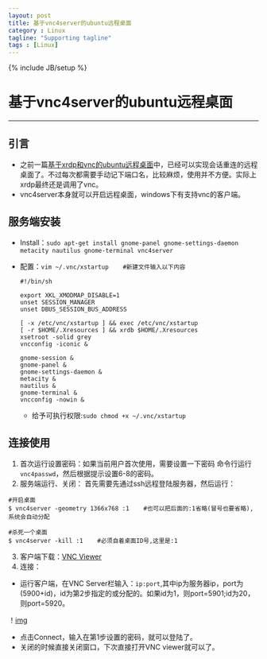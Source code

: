 ```yaml
---
layout: post
title: 基于vnc4server的ubuntu远程桌面
category : Linux
tagline: "Supporting tagline"
tags : [Linux]
---
```

{% include JB/setup %}
# 基于vnc4server的ubuntu远程桌面
---

## 引言
- 之前一篇[基于xrdp和vnc的ubuntu远程桌面](http://blog.onlyforyou.xyz/2016/03/13/remote-access)中，已经可以实现会话重连的远程桌面了。不过每次都需要手动记下端口名，比较麻烦，使用并不方便。实际上xrdp最终还是调用了vnc。
- vnc4server本身就可以开启远程桌面，windows下有支持vnc的客户端。

## 服务端安装
- Install：`sudo apt-get install gnome-panel gnome-settings-daemon metacity nautilus gnome-terminal vnc4server`
- 配置：`vim ~/.vnc/xstartup    #新建文件输入以下内容`

  ```
  #!/bin/sh

  export XKL_XMODMAP_DISABLE=1
  unset SESSION_MANAGER
  unset DBUS_SESSION_BUS_ADDRESS

  [ -x /etc/vnc/xstartup ] && exec /etc/vnc/xstartup
  [ -r $HOME/.Xresources ] && xrdb $HOME/.Xresources
  xsetroot -solid grey
  vncconfig -iconic &

  gnome-session &
  gnome-panel &
  gnome-settings-daemon &
  metacity &
  nautilus &
  gnome-terminal &
  vncconfig -nowin &
  ```

  + 给予可执行权限:`sudo chmod +x ~/.vnc/xstartup`

## 连接使用
1. 首次运行设置密码：如果当前用户首次使用，需要设置一下密码
  命令行运行`vnc4passwd`，然后根据提示设置6-8的密码。
2. 服务端运行、关闭：
  首先需要先通过ssh远程登陆服务器，然后运行：

  ```
  #开启桌面
  $ vnc4server -geometry 1366x768 :1    #也可以把后面的:1省略(冒号也要省略),系统会自动分配

  #杀死一个桌面
  $ vnc4server -kill :1    #必须自着桌面ID号,这里是:1
  ```
3. 客户端下载：[VNC Viewer](http://www.realvnc.com/download/viewer/)
4. 连接：
  + 运行客户端，在VNC Server栏输入：`ip:port`,其中ip为服务器ip，port为(5900+id)，id为第2步指定的或分配的。如果id为1，则port=5901;id为20，则port=5920。

  ！[img](/image/vnc_viewer_login.jpg)
  + 点击Connect，输入在第1步设置的密码，就可以登陆了。
  + 关闭的时候直接关闭窗口，下次直接打开VNC viewer就可以了。
